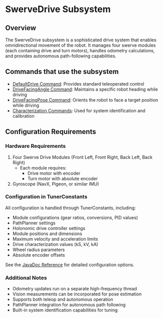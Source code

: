 # SwerveDrive Subsystem

## Overview
The SwerveDrive subsystem is a sophisticated drive system that enables omnidirectional movement of the robot. It manages four swerve modules (each containing drive and turn motors), handles odometry calculations, and provides autonomous path-following capabilities.

## Commands that use the subsystem
- [DefaultDrive Command](/5152_Template/library/commands/swerve/defaultdrive): Provides standard teleoperated control
- [DriveFacingAngle Command](/5152_Template/library/commands/swerve/drivefacingangle): Maintains a specific robot heading while driving
- [DriveFacingPose Command](/5152_Template/library/commands/swerve/drivefacingpose): Orients the robot to face a target position while driving
- [Characterization Commands](/5152_Template/library/commands/swerve/characterization): Used for system identification and calibration

## Configuration Requirements

### Hardware Requirements
1. Four Swerve Drive Modules (Front Left, Front Right, Back Left, Back Right)
    - Each module requires:
        - Drive motor with encoder
        - Turn motor with absolute encoder
2. Gyroscope (NavX, Pigeon, or similar IMU)

### Configuration in TunerConstants
All configuration is handled through TunerConstants, including:
- Module configurations (gear ratios, conversions, PID values)
- PathPlanner settings
- Holonomic drive controller settings
- Module positions and dimensions
- Maximum velocity and acceleration limits
- Drive characterization values (kS, kV, kA)
- Wheel radius parameters
- Absolute encoder offsets

See the [JavaDoc Reference](/5152_Template/javadoc/frc/alotobots/library/subsystems/swervedrive/package-summary.html) for detailed configuration options.

### Additional Notes
- Odometry updates run on a separate high-frequency thread
- Vision measurements can be incorporated for pose estimation
- Supports both teleop and autonomous operation
- PathPlanner integration for autonomous path following
- Built-in system identification capabilities for tuning